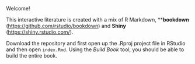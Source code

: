 Welcome! 

This interactive literature is created with a mix of R Markdown, ****bookdown** (https://github.com/rstudio/bookdown) and **Shiny** (https://shiny.rstudio.com/). 

Download the repository and first open up the .Rproj project file in RStudio and then open `index.Rmd`. Using the *Build Book* tool, you should be able to build the entire book.

